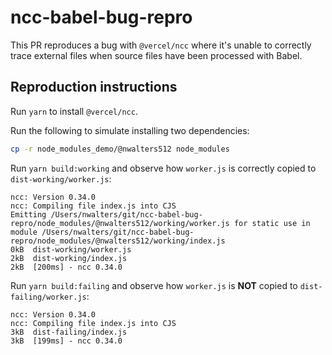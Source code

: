 # ncc-babel-bug-repro

This PR reproduces a bug with `@vercel/ncc` where it's unable to correctly trace external files when source files have been processed with Babel.

## Reproduction instructions

Run `yarn` to install `@vercel/ncc`.

Run the following to simulate installing two dependencies:

```bash
cp -r node_modules_demo/@nwalters512 node_modules
```

Run `yarn build:working` and observe how `worker.js` is correctly copied to `dist-working/worker.js`:

```
ncc: Version 0.34.0
ncc: Compiling file index.js into CJS
Emitting /Users/nwalters/git/ncc-babel-bug-repro/node_modules/@nwalters512/working/worker.js for static use in module /Users/nwalters/git/ncc-babel-bug-repro/node_modules/@nwalters512/working/index.js
0kB  dist-working/worker.js
2kB  dist-working/index.js
2kB  [200ms] - ncc 0.34.0
```

Run `yarn build:failing` and observe how `worker.js` is **NOT** copied to `dist-failing/worker.js`:

```
ncc: Version 0.34.0
ncc: Compiling file index.js into CJS
3kB  dist-failing/index.js
3kB  [199ms] - ncc 0.34.0
```